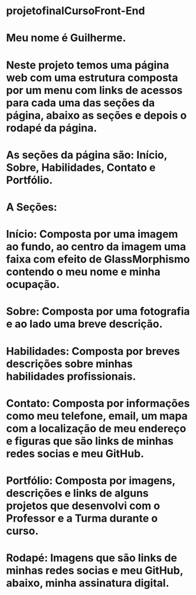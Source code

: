 # projetofinalCursoFront-End

# Meu nome é Guilherme.

# Neste projeto temos uma página web com uma estrutura composta por um menu com links de acessos para cada uma das seções da página, abaixo as seções e depois o rodapé da página. 

# As seções da página são: Início, Sobre, Habilidades, Contato e Portfólio.

# A Seções:

# Início: Composta por uma imagem ao fundo, ao centro da imagem uma faixa com efeito de GlassMorphismo contendo o meu nome e minha ocupação.

# Sobre: Composta por uma fotografia e ao lado uma breve descrição.

# Habilidades: Composta por breves descrições sobre minhas habilidades profissionais.

# Contato: Composta por informações como meu telefone, email, um mapa com a localização de meu endereço e figuras que são links de minhas redes socias e meu GitHub.

# Portfólio: Composta por imagens, descrições e links de alguns projetos que desenvolvi com o Professor e a Turma durante o curso.

# Rodapé: Imagens que são links de minhas redes socias e meu GitHub, abaixo, minha assinatura digital.